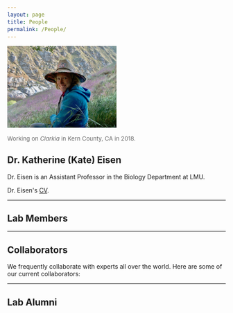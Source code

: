 ```yaml
---
layout: page
title: People
permalink: /People/
---
```


<div class="row">
   <img src="/assets/Field_portrait.jpeg" style="width:50%">
   <p style="font-size:10pt;color:DimGrey"> Working on <i>Clarkia</i> in Kern County, CA in 2018.</p>
   </div>

## Dr. Katherine (Kate) Eisen

Dr. Eisen is an Assistant Professor in the Biology Department at LMU.

Dr. Eisen's <a href="https://kate-eisen.github.io/CV">CV</a>.


______

## Lab Members


______

## Collaborators

We frequently collaborate with experts all over the world. Here are some of our current collaborators:


______

## Lab Alumni

